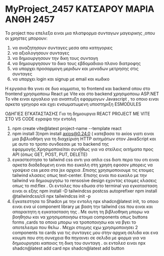 # MyProject_2457 ΚΑΤΣΑΡΟΥ ΜΑΡΙΑ ΑΝΘΗ 2457

 Το project που επελεξα ειναι μια πλατφορμα συνταγων μαγειρικης ,οπου οι χρηστες μπορουν:
 1) να αναζητησουν συνταγες μεσα απο κατηγοριες
 2) να αξιολογησουν συνταγες
 3) να δημιουργησουν την δικη τους συνταγη
 4) να δημιουργησουν το δικο τους εβδομαδιαιο πλανο διατροφης
 5) να υπαρχει προσαρμογη μεριδων και μοναδων μετρησης στις συνταγες
 6) να υπαρχει login και signup με email και κωδικο 

Η εργασια θα γινει σε δυο κομματια, το frontend και backend οπου στο frontend χρησιμοποιω React με Vite και στο backend χρησιμοποιω ASP.NET
 To vite ειναι εργαλειο για αναπτυξη εφαρμογων Javascript , το οποιο ειναι αρκετα γρηγορο και εχει ενσωματωμενη υποστηριξη ESMODULES 

 ΟΔΗΓΙΕΣ ΕΓΚΑΤΑΣΤΑΣΗΣ
  Για τη δημιουργια REACT PROJECT ΜΕ VITE ΣΤΟ VS CODE εγραψα την εντολη
  1) npm create vite@latest project-name --template react
  2) npm install
  3)npm install axios@0.24.0
 ( κατεβασα το axios γιατι ειναι μια βιβλιοθήκη για τη διαχείριση HTTP αιτημάτων στον JavaScript και με αυτο το τροπο συνδεεσαι με το backend της εφαρμογής.Χρησιμοποιείται συνήθως για να στείλεις αιτήματα προς API (όπως GET, POST, PUT, DELETE)
  4) εγκαστεστησα το tailwind css αντι για απλα css διοτι περα του οτι ειναι αρκετα διαδεδομενη ειναι πιο ευκολη στη χρηση εφοσον μπορεις να γραψεισ css μεσα στα jsx αρχεια .Eπισης χρησιμοποιουμε τις ετοιμες tailwind κλασεις οπως text-center. Επισης ειναι πιο ευκολο με την tailwind να δημιουργησω το rensosive design εχοντας ετοιμες κλασεις οπως το md:flex . Οι εντολες που εδωσα στο terminal για εγκατασταση ειναι οι εξης npm install -D tailwindcss postcss autoprefixer
npm install @tailwindcss/cli
npx tailwindcss init -p
5) Εγκατεστησα το Shadcn με την εντολη npx shadcn@latest init, το οποιο ειναι ενα ui component library με βαση την tailwind css που ειναι και απαραιτητη η εγκατασταση της . Mε αυτη τη βιβλιοθηκη μπορω να βοηθησω και να χρησιμοποιησω ετοιμα components οπως buttons forms ,cards τα οποια μπορω να τροποποιησω και να βγει το αποτελεσμα που θελω . Μεχρι στιγμης εχω χρησιμοποιησει 2 components τα cards για τις συνταγες μου στην αρχικη σελιδα και ενα κουμπι που στη συνεχεια θα πηγαινει σε σελιδα με φορμα για να δημιουργησει καποιος τη δικη του συνταγη . οι εντολεσ ειναι npx shadcn@latest add card
npx shadcn@latest add button
  

